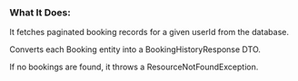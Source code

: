 ### What It Does:
It fetches paginated booking records for a given userId from the database.

Converts each Booking entity into a BookingHistoryResponse DTO.

If no bookings are found, it throws a ResourceNotFoundException.
